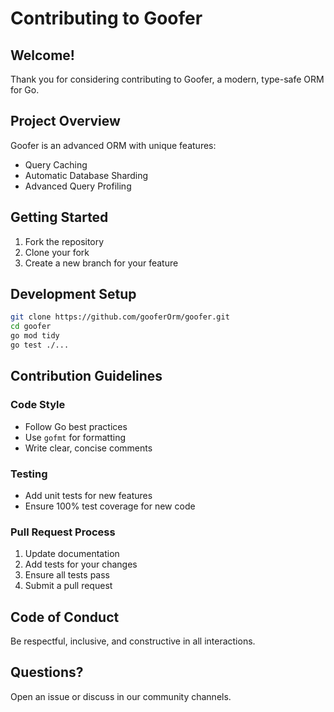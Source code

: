 # Contributing to Goofer

## Welcome!

Thank you for considering contributing to Goofer, a modern, type-safe ORM for Go.

## Project Overview

Goofer is an advanced ORM with unique features:
- Query Caching
- Automatic Database Sharding
- Advanced Query Profiling

## Getting Started

1. Fork the repository
2. Clone your fork
3. Create a new branch for your feature

## Development Setup

```bash
git clone https://github.com/gooferOrm/goofer.git
cd goofer
go mod tidy
go test ./...
```

## Contribution Guidelines

### Code Style
- Follow Go best practices
- Use `gofmt` for formatting
- Write clear, concise comments

### Testing
- Add unit tests for new features
- Ensure 100% test coverage for new code

### Pull Request Process
1. Update documentation
2. Add tests for your changes
3. Ensure all tests pass
4. Submit a pull request

## Code of Conduct

Be respectful, inclusive, and constructive in all interactions.

## Questions?

Open an issue or discuss in our community channels.
